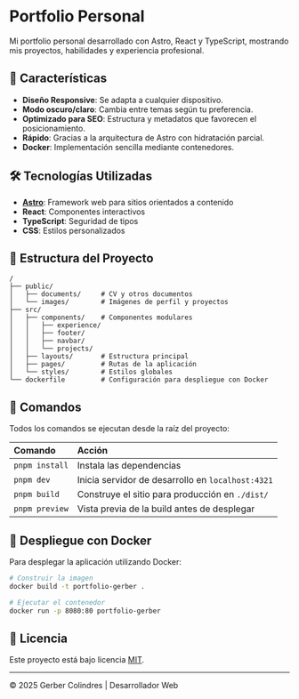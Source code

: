 # Portfolio Personal

Mi portfolio personal desarrollado con Astro, React y TypeScript, mostrando mis proyectos, habilidades y experiencia profesional.

## 🚀 Características

- **Diseño Responsive**: Se adapta a cualquier dispositivo.
- **Modo oscuro/claro**: Cambia entre temas según tu preferencia.
- **Optimizado para SEO**: Estructura y metadatos que favorecen el posicionamiento.
- **Rápido**: Gracias a la arquitectura de Astro con hidratación parcial.
- **Docker**: Implementación sencilla mediante contenedores.

## 🛠️ Tecnologías Utilizadas

- **[Astro](https://astro.build/)**: Framework web para sitios orientados a contenido
- **React**: Componentes interactivos
- **TypeScript**: Seguridad de tipos
- **CSS**: Estilos personalizados

## 📁 Estructura del Proyecto

```text
/
├── public/
│   ├── documents/     # CV y otros documentos
│   └── images/        # Imágenes de perfil y proyectos
├── src/
│   ├── components/    # Componentes modulares
│   │   ├── experience/
│   │   ├── footer/
│   │   ├── navbar/
│   │   └── projects/
│   ├── layouts/       # Estructura principal
│   ├── pages/         # Rutas de la aplicación
│   └── styles/        # Estilos globales
└── dockerfile         # Configuración para despliegue con Docker
```

## 🧞 Comandos

Todos los comandos se ejecutan desde la raíz del proyecto:

| Comando               | Acción                                              |
| :-------------------- | :-------------------------------------------------- |
| `pnpm install`        | Instala las dependencias                            |
| `pnpm dev`            | Inicia servidor de desarrollo en `localhost:4321`   |
| `pnpm build`          | Construye el sitio para producción en `./dist/`     |
| `pnpm preview`        | Vista previa de la build antes de desplegar         |

## 🐳 Despliegue con Docker

Para desplegar la aplicación utilizando Docker:

```bash
# Construir la imagen
docker build -t portfolio-gerber .

# Ejecutar el contenedor
docker run -p 8080:80 portfolio-gerber
```

## 📝 Licencia

Este proyecto está bajo licencia [MIT](LICENSE).

---

© 2025 Gerber Colindres | Desarrollador Web
